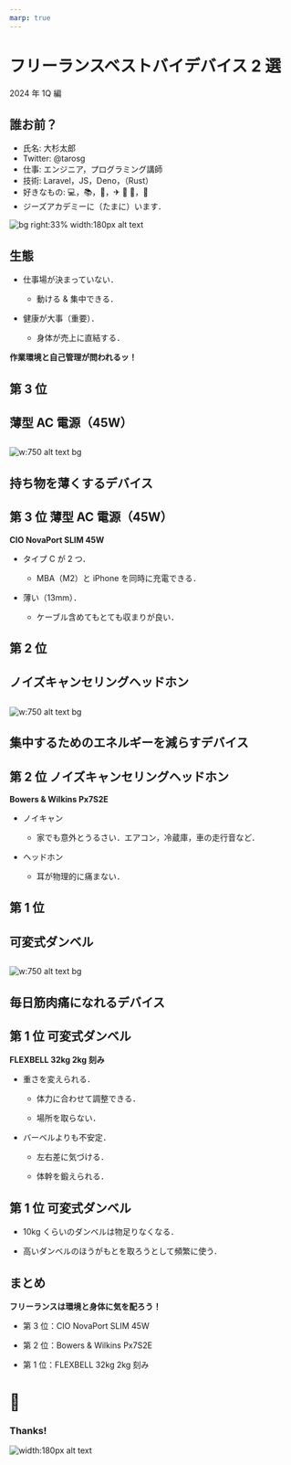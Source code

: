 ```yaml
---
marp: true
---
```


<!--
theme: gaia
class:
 - invert
headingDivider: 2
paginate: true
-->

<!--
_class:
 - lead
 - invert
-->

# フリーランスベストバイデバイス 2 選

2024 年 1Q 編

## 誰お前？

- 氏名: 大杉太郎
- Twitter: @tarosg
- 仕事: エンジニア，プログラミング講師
- 技術: Laravel，JS，Deno，（Rust）
- 好きなもの: 💻，📚，🥃，✈ 🚌 🚃，🚮
- ジーズアカデミーに（たまに）います．

![bg right:33% width:180px alt text](./img/image.png)

## 生態

- 仕事場が決まっていない．

  - 動ける & 集中できる．

- 健康が大事（重要）．

  - 身体が売上に直結する．

**作業環境と自己管理が問われるッ！**

## 第 3 位

<!--
_class:
 - lead
 - invert
-->

## 薄型 AC 電源（45W）

<!--
_class:
 - lead
 - invert
-->

##

![w:750 alt text bg](./img/ad-adapter.jpg)

## 持ち物を薄くするデバイス

<!--
_class:
 - lead
 - invert
-->

## 第 3 位 薄型 AC 電源（45W）

**CIO NovaPort SLIM 45W**

- タイプ C が 2 つ．

  - MBA（M2）と iPhone を同時に充電できる．

- 薄い（13mm）．

  - ケーブル含めてもとても収まりが良い．

## 第 2 位

<!--
_class:
 - lead
 - invert
-->

## ノイズキャンセリングヘッドホン

<!--
_class:
 - lead
 - invert
-->

##

![w:750 alt text bg](./img/PX7-S2.png)

## 集中するためのエネルギーを減らすデバイス

<!--
_class:
 - lead
 - invert
-->

## 第 2 位 ノイズキャンセリングヘッドホン

**Bowers & Wilkins Px7S2E**

- ノイキャン

  - 家でも意外とうるさい．エアコン，冷蔵庫，車の走行音など．

- ヘッドホン

  - 耳が物理的に痛まない．

## 第 1 位

<!--
_class:
 - lead
 - invert
-->

## 可変式ダンベル

<!--
_class:
 - lead
 - invert
-->

##

![w:750 alt text bg](./img/nuobell.jpg)

## 毎日筋肉痛になれるデバイス

<!--
_class:
 - lead
 - invert
-->

## 第 1 位 可変式ダンベル

**FLEXBELL 32kg 2kg 刻み**

- 重さを変えられる．

  - 体力に合わせて調整できる．

  - 場所を取らない．

- バーベルよりも不安定．

  - 左右差に気づける．

  - 体幹を鍛えられる．

## 第 1 位 可変式ダンベル

- 10kg くらいのダンベルは物足りなくなる．

- 高いダンベルのほうがもとを取ろうとして頻繁に使う．

## まとめ

**フリーランスは環境と身体に気を配ろう！**

- 第 3 位：CIO NovaPort SLIM 45W

- 第 2 位：Bowers & Wilkins Px7S2E

- 第 1 位：FLEXBELL 32kg 2kg 刻み

# 🥃

<!--
_class:
 - lead
 - invert
-->

### Thanks!

![width:180px alt text](./img/image.png)
